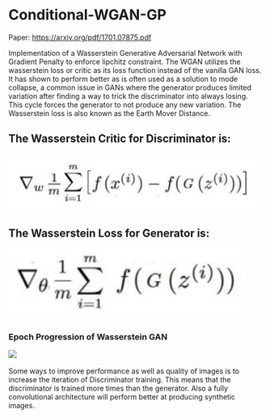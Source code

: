 # Conditional-WGAN-GP

Paper: https://arxiv.org/pdf/1701.07875.pdf

Implementation of a Wasserstein Generative Adversarial Network with Gradient Penalty to enforce lipchitz constraint. The WGAN utilizes the wasserstein loss or critic as its loss function instead of the vanilla GAN loss. It has shown to perform better as is often used as a solution to mode collapse, a common issue in GANs where the generator produces limited variation after finding a way to trick the discriminator into always losing. This cycle forces the generator to not produce any new variation. The Wasserstein loss is also known as the Earth Mover Distance.

## The Wasserstein Critic for Discriminator is:

![](data/uploads/discriminator_loss.png)

## The Wasserstein Loss for Generator is:

![](data/uploads/generator_loss.png)

### Epoch Progression of Wasserstein GAN

![](data/saved_images/epoch_progression.png)

Some ways to improve performance as well as quality of images is to increase the iteration of Discriminator training. This means that the discriminator is trained more times than the generator. Also a fully convolutional architecture will perform better at producing synthetic images.
